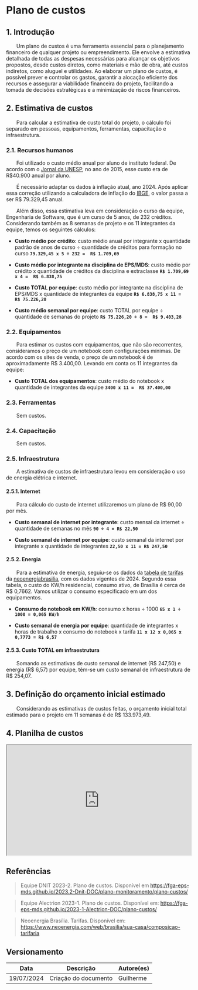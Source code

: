 # Plano de custos

## 1. Introdução

&emsp;&emsp;Um plano de custos é uma ferramenta essencial para o planejamento financeiro de qualquer projeto ou empreendimento. Ele envolve a estimativa detalhada de todas as despesas necessárias para alcançar os objetivos propostos, desde custos diretos, como materiais e mão de obra, até custos indiretos, como aluguel e utilidades. Ao elaborar um plano de custos, é possível prever e controlar os gastos, garantir a alocação eficiente dos recursos e assegurar a viabilidade financeira do projeto, facilitando a tomada de decisões estratégicas e a minimização de riscos financeiros.

## 2. Estimativa de custos

&emsp;&emsp;Para calcular a estimativa de custo total do projeto, o cálculo foi separado em pessoas, equipamentos, ferramentas, capacitação e infraestrutura.

### 2.1. Recursos humanos

&emsp;&emsp;Foi utilizado o custo médio anual por aluno de instituto federal. De acordo com o [Jornal da UNESP](https://jornal.unesp.br/2022/06/08/cobranca-de-mensalidade-nao-e-a-solucao-para-o-financiamento-da-universidade-publica/), no ano de 2015, esse custo era de R$40.900 anual por aluno.

&emsp;&emsp;É necessário adaptar os dados à inflação atual, ano 2024. Após aplicar essa correção utilizando a calculadora de inflação do [IBGE](https://www3.bcb.gov.br/CALCIDADAO/publico/corrigirPorIndice.do?method=corrigirPorIndice#), o valor passa a ser R$ 79.329,45 anual.

&emsp;&emsp;Além disso, essa estimativa leva em consideração o curso da equipe, Engenharia de Software, que é um curso de 5 anos, de 232 créditos. Considerando também as 8 semanas de projeto e os 11 integrantes da equipe, temos os seguintes cálculos:

- **Custo médio por crédito**: custo médio anual por integrante x quantidade padrão de anos de curso ÷ quantidade de créditos para formação no curso **`79.329,45 x 5 ÷ 232 =  R$ 1.709,69 `**

- **Custo médio por integrante na disciplina de EPS/MDS**: custo médio por crédito x quantidade de créditos da disciplina e extraclasse **`R$ 1.709,69 x 4 =  R$ 6.838,75`**

- **Custo TOTAL por equipe**: custo médio por integrante na disciplina de EPS/MDS x quantidade de integrantes da equipe **`R$ 6.838,75 x 11 =  R$ 75.226,20`**

- **Custo médio semanal por equipe**: custo TOTAL por equipe ÷ quantidade de semanas do projeto **`R$ 75.226,20 ÷ 8 =  R$ 9.403,28`**

### 2.2. Equipamentos

&emsp;&emsp;Para estimar os custos com equipamentos, que não são recorrentes, consideramos o preço de um notebook com configurações mínimas. De acordo com os sites de venda, o preço de um notebook é de aproximadamente R$ 3.400,00. Levando em conta os 11 integrantes da equipe:

- **Custo TOTAL dos equipamentos**: custo médio do notebook x quantidade de integrantes da equipe **`3400 x 11 =  R$ 37.400,00`**

### 2.3. Ferramentas
&emsp;&emsp;Sem custos.

### 2.4. Capacitação
&emsp;&emsp;Sem custos.

### 2.5. Infraestrutura
&emsp;&emsp;A estimativa de custos de infraestrutura levou em consideração o uso de energia elétrica e internet.

#### 2.5.1. Internet
&emsp;&emsp;Para cálculo do custo de internet utilizaremos um plano de R$ 90,00 por mês.

- **Custo semanal de internet por integrante**: custo mensal da internet ÷ quantidade de semanas no mês **`90 ÷ 4 = R$ 22,50`**

- **Custo semanal de internet por equipe**: custo semanal da internet por integrante x quantidade de integrantes **`22,50 x 11 = R$ 247,50`**

#### 2.5.2. Energia

&emsp;&emsp;Para a estimativa de energia, seguiu-se os dados da [tabela de tarifas](https://www.neoenergia.com/web/brasilia/sua-casa/composicao-tarifaria) da [neoenergiabrasilia](https://www.neoenergia.com/web/brasilia), com os dados vigentes de 2024. Segundo essa tabela, o custo do KW/h residencial, consumo ativo, de Brasília é cerca de R$ 0,7662. Vamos utilizar o consumo especificado em um dos equipamentos.

- **Consumo do notebook em KW/h**: consumo x horas ÷ 1000
**`65 x 1 ÷ 1000 = 0,065 KW/h`**

- **Custo semanal de energia por equipe**: quantidade de integrantes x horas de trabalho x consumo do notebook x tarifa
**`11 x 12 x 0,065 x 0,7773 = R$ 6,57`**

#### 2.5.3. Custo TOTAL em infraestrutura

&emsp;&emsp;Somando as estimativas de custo semanal de internet (R$ 247,50) e energia (R$ 6,57) por equipe, têm-se um custo semanal de infraestrutura de R$ 254,07.

## 3. Definição do orçamento inicial estimado

&emsp;&emsp;Considerando as estimativas de custos feitas, o orçamento inicial total estimado para o projeto em 11 semanas é de R$ 133.973,49.

## 4. Planilha de custos

<iframe src="https://docs.google.com/spreadsheets/d/e/2PACX-1vRvvUKJJIW9eUnrMzfkgLLLc3KoWo1e5J-A9B4X_loaVSj93HRQV9XMMOg3kPvdnFTeI45ErqkjpyIY/pubhtml?gid=0&amp;single=true&amp;widget=true&amp;headers=false" width="100%" height="300"></iframe>

## Referências

> Equipe DNIT 2023-2. Plano de custos. Disponível em <https://fga-eps-mds.github.io/2023.2-Dnit-DOC/plano-monitoramento/plano-custos/>

> Equipe Alectrion 2023-1. Plano de custos. Disponível em: <https://fga-eps-mds.github.io/2023-1-Alectrion-DOC/plano-custos/>

> Neoenergia Brasília. Tarifas. Disponível em: <https://www.neoenergia.com/web/brasilia/sua-casa/composicao-tarifaria> 

## Versionamento

|**Data**|**Descrição**|**Autore(es)**|
|--------|-------------|--------------|
|19/07/2024| Criação do documento | Guilherme |